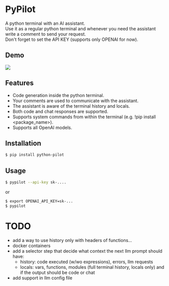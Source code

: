 # PyPilot
A python terminal with an AI assistant.</br>
Use it as a regular python terminal and whenever you need the assistant write a comment to send your request.</br>
Don't forget to set the API KEY (supports only OPENAI for now).

## Demo
<img src="./assets/demo.gif" />

## Features
- Code generation inside the python terminal.
- Your comments are used to communicate with the assistant.
- The assistant is aware of the terminal history and locals.
- Both code and chat responses are supported.
- Supports system commands from within the terminal (e.g. !pip install <package_name>).
- Supports all OpenAI models.

## Installation
```bash
$ pip install python-pilot
```

## Usage
```bash
$ pypilot --api-key sk-....
```
or
```bash
$ export OPENAI_API_KEY=sk-... 
$ pypilot
```

# TODO
- add a way to use history only with headers of functions...
- docker containers
- add a selector step that decide what context the next llm prompt should have:
    - history: code executed (w/wo expressions), errors, llm requests
    - locals: vars, functions, modules
 (full terminal history, locals only) and if the output should be code or chat
- add support in llm config file